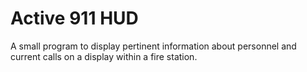 # Active 911 HUD

A small program to display pertinent information about personnel and current calls on a display within a fire station.